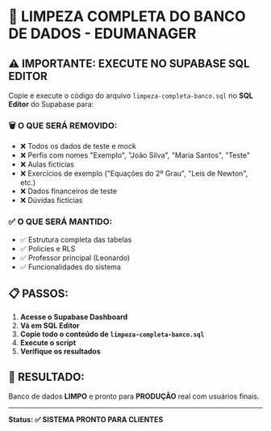# 🧹 LIMPEZA COMPLETA DO BANCO DE DADOS - EDUMANAGER

## ⚠️ IMPORTANTE: EXECUTE NO SUPABASE SQL EDITOR

Copie e execute o código do arquivo `limpeza-completa-banco.sql` no **SQL Editor** do Supabase para:

### 🗑️ O QUE SERÁ REMOVIDO:
- ❌ Todos os dados de teste e mock
- ❌ Perfis com nomes "Exemplo", "João Silva", "Maria Santos", "Teste"
- ❌ Aulas fictícias
- ❌ Exercícios de exemplo ("Equações do 2º Grau", "Leis de Newton", etc.)
- ❌ Dados financeiros de teste
- ❌ Dúvidas fictícias

### ✅ O QUE SERÁ MANTIDO:
- ✅ Estrutura completa das tabelas
- ✅ Policies e RLS
- ✅ Professor principal (Leonardo)
- ✅ Funcionalidades do sistema

## 📋 PASSOS:

1. **Acesse o Supabase Dashboard**
2. **Vá em SQL Editor**
3. **Copie todo o conteúdo de `limpeza-completa-banco.sql`**
4. **Execute o script**
5. **Verifique os resultados**

## 🎯 RESULTADO:
Banco de dados **LIMPO** e pronto para **PRODUÇÃO** real com usuários finais.

---
**Status: ✅ SISTEMA PRONTO PARA CLIENTES** 